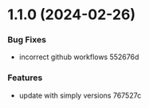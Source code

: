# 1.1.0 (2024-02-26)


### Bug Fixes

* incorrect github workflows 552676d


### Features

* update with simply versions 767527c



